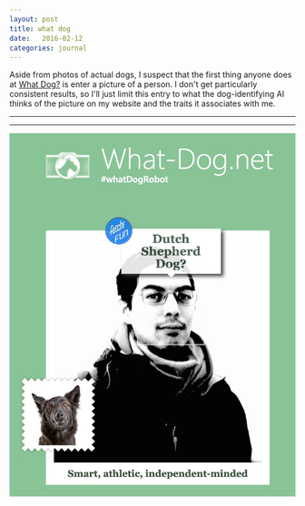 ```yaml
---
layout: post
title: what dog
date:   2016-02-12
categories: journal
---
```


Aside from photos of actual dogs, I suspect that the first thing anyone does at [What Dog?][wd]
is enter a picture of a person.  I don't get particularly consistent results, so I'll just limit 
this entry to what the dog-identifying AI thinks of the picture on my website and the traits 
it associates with me.

---
---


![What Dog?][whatdog]



[wd]: https://www.what-dog.net/
[whatdog]: /assets/whatdog.jpg "What Dog?"

